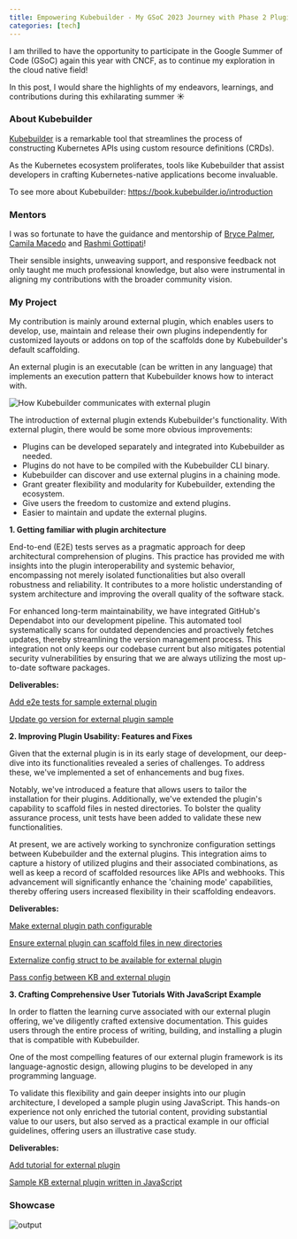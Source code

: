 ```yaml
---
title: Empowering Kubebuilder - My GSoC 2023 Journey with Phase 2 Plugin
categories: [tech]
---
```


I am thrilled to have the opportunity to participate in the Google Summer of Code
(GSoC) again this year with CNCF, as to continue my exploration in the cloud native field!

In this post, I would share the highlights of my endeavors, learnings, and contributions during this exhilarating summer ☀️

### About Kubebuilder

[Kubebuilder](https://github.com/kubernetes-sigs/kubebuilder) is a remarkable tool that streamlines the process of constructing Kubernetes APIs using custom resource definitions (CRDs).

As the Kubernetes ecosystem proliferates, tools like Kubebuilder that assist developers in crafting Kubernetes-native applications become invaluable. 

To see more about Kubebuilder: https://book.kubebuilder.io/introduction

### Mentors

I was so fortunate to have the guidance and mentorship of [Bryce Palmer](https://github.com/everettraven), [Camila Macedo](https://github.com/camilamacedo86) and [Rashmi Gottipati](https://github.com/rashmigottipati)!

Their sensible insights, unweaving support, and responsive feedback not only taught me much professional knowledge, but also were instrumental in aligning my contributions with the broader community vision.

### My Project

My contribution is mainly around external plugin, which enables users to develop, use, maintain and release their own plugins independently for customized layouts or addons on top of the scaffolds done by Kubebuilder's default scaffolding.

An external plugin is an executable (can be written in any language) that implements an execution pattern that Kubebuilder knows how to interact with. 

![How Kubebuilder communicates with external plugin](https://github.com/kubernetes-sigs/kubebuilder/assets/48944635/c11094b8-64bc-4523-9dd5-b7197ac75178)

The introduction of external plugin extends Kubebuilder's functionality. With external plugin, there would be some more obvious improvements:

- Plugins can be developed separately and integrated into Kubebuilder as needed.
- Plugins do not have to be compiled with the Kubebuilder CLI binary.
- Kubebuilder can discover and use external plugins in a chaining mode.
- Grant greater flexibility and modularity for Kubebuilder, extending the ecosystem.
- Give users the freedom to customize and extend plugins.
- Easier to maintain and update the external plugins.


**1. Getting familiar with plugin architecture**

End-to-end (E2E) tests serves as a pragmatic approach for deep architectural comprehension of plugins.
This practice has provided me with insights into the plugin interoperability and systemic behavior, encompassing not merely isolated functionalities but also overall robustness and reliability.
It contributes to a more holistic understanding of system architecture and improving the overall quality of the software stack.

For enhanced long-term maintainability, we have integrated GitHub's Dependabot into our development pipeline.
This automated tool systematically scans for outdated dependencies and proactively fetches updates, thereby streamlining the version management process.
This integration not only keeps our codebase current but also mitigates potential security vulnerabilities by ensuring that we are always utilizing the most up-to-date software packages.

**Deliverables:**

[Add e2e tests for sample external plugin](https://github.com/kubernetes-sigs/kubebuilder/pull/3419)

[Update go version for external plugin sample](https://github.com/kubernetes-sigs/kubebuilder/pull/3412)



**2. Improving Plugin Usability: Features and Fixes**

Given that the external plugin is in its early stage of development, our deep-dive into its functionalities revealed a series of challenges.
To address these, we've implemented a set of enhancements and bug fixes. 

Notably, we've introduced a feature that allows users to tailor the installation for their plugins.
Additionally, we've extended the plugin's capability to scaffold files in nested directories. 
To bolster the quality assurance process, unit tests have been added to validate these new functionalities.

At present, we are actively working to synchronize configuration settings between Kubebuilder and the external plugins.
This integration aims to capture a history of utilized plugins and their associated combinations, as well as keep a record of scaffolded resources like APIs and webhooks.
This advancement will significantly enhance the 'chaining mode' capabilities, thereby offering users increased flexibility in their scaffolding endeavors.

**Deliverables:**

[Make external plugin path configurable](https://github.com/kubernetes-sigs/kubebuilder/pull/3437)

[Ensure external plugin can scaffold files in new directories](https://github.com/kubernetes-sigs/kubebuilder/pull/3519)

[Externalize config struct to be available for external plugin](https://github.com/kubernetes-sigs/kubebuilder/pull/3554)

[Pass config between KB and external plugin](https://github.com/kubernetes-sigs/kubebuilder/pull/3526)



**3. Crafting Comprehensive User Tutorials With JavaScript Example**

In order to flatten the learning curve associated with our external plugin offering, we've diligently crafted extensive documentation.
This guides users through the entire process of writing, building, and installing a plugin that is compatible with Kubebuilder. 

One of the most compelling features of our external plugin framework is its language-agnostic design, allowing plugins to be developed in any programming language.

To validate this flexibility and gain deeper insights into our plugin architecture, I developed a sample plugin using JavaScript.
This hands-on experience not only enriched the tutorial content, providing substantial value to our users, but also served as a practical example in our official guidelines, offering users an illustrative case study.

**Deliverables:**

[Add tutorial for external plugin](https://github.com/kubernetes-sigs/kubebuilder/pull/3488)

[Sample KB external plugin written in JavaScript](https://github.com/Eileen-Yu/kb-js-plugin)

### Showcase

![output](https://github.com/kubernetes-sigs/kubebuilder/assets/48944635/1aac358e-6488-4166-bdef-0b73d916423a)
